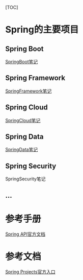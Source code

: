 [TOC]

# Spring的主要项目

## Spring Boot

[SpringBoot笔记](D:\note\Java\Spring\SpringBoot.md)

## Spring Framework

[SpringFramework笔记](D:\note\Java\Spring\SpringFramework\SpringFramework.md)

## Spring Cloud

[SpringCloud笔记](D:\note\Java\Spring\SpringCloud.md)

## Spring Data

[SpringData笔记](/Users/yingjie.lu/Documents/note/Java/Spring/SpringData.md)

## Spring Security

SpringSecurity笔记

## ...

# 参考手册

[Spring API官方文档](https://docs.spring.io/spring/docs/current/javadoc-api/)

# 参考文档

[Spring Projects官方入口](https://spring.io/projects)